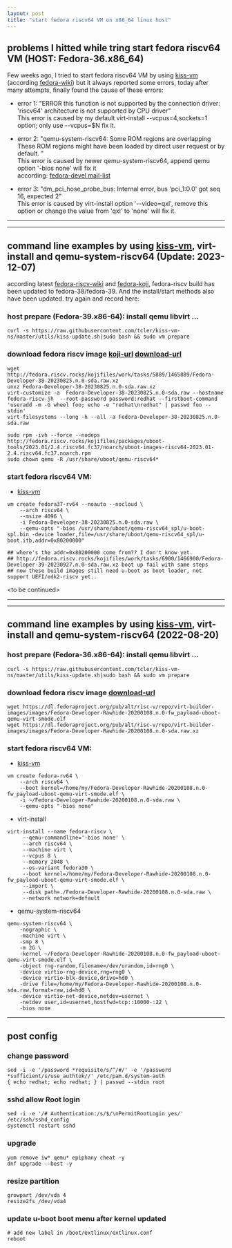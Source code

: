 ```yaml
---
layout: post
title: "start fedora riscv64 VM on x86_64 linux host"
---
```


## problems I hitted while tring start fedora riscv64 VM (HOST: Fedora-36.x86_64)
Few weeks ago, I tried to start fedora riscv64 VM by using [kiss-vm](https://github.com/tcler/kiss-vm-ns/kiss-vm) 
(according [fedora-wiki](https://fedoraproject.org/wiki/Architectures/RISC-V/Installing))
but it always reported some errors, today after many attempts, finally found the cause of these errors:

- error 1: "ERROR    this function is not supported by the connection driver: 'riscv64' architecture is not supported by CPU driver"  
This error is caused by my default virt-install --vcpus=4,sockets=1 option; only use --vcpus=$N fix it.

- error 2: "qemu-system-riscv64: Some ROM regions are overlapping These ROM regions might have been loaded by direct user request or by default. "  
This error is caused by newer qemu-system-riscv64, append qemu option '-bios none' will fix it  
according: [fedora-devel mail-list](https://www.spinics.net/lists/fedora-devel/msg289693.html)

- error 3: "dm_pci_hose_probe_bus: Internal error, bus 'pci_1:0.0' got seq 16, expected 2"  
This error is caused by virt-install option '--video=qxl', remove this option or change the value from 'qxl' to 'none' will fix it.

---
---
## command line examples by using [kiss-vm](https://github.com/tcler/kiss-vm-ns/kiss-vm), virt-install and qemu-system-riscv64 (Update: 2023-12-07)
according latest [fedora-riscv-wiki](https://fedoraproject.org/wiki/Architectures/RISC-V/Installing) and [fedora-koji](http://fedora.riscv.rocks/koji/tasks?state=closed&view=flat&method=createAppliance&order=-id), fedora-riscv build has been updated to fedora-38/fedora-39. And the install/start methods also have been updated. try again and record here:

### host prepare (Fedora-39.x86-64): install qemu libvirt ...
```
curl -s https://raw.githubusercontent.com/tcler/kiss-vm-ns/master/utils/kiss-update.sh|sudo bash && sudo vm prepare
```

### download fedora riscv image [koji-url](http://fedora.riscv.rocks/koji/tasks?state=closed&view=flat&method=createAppliance&order=-id) [download-url](https://dl.fedoraproject.org/pub/alt/risc-v/repo/virt-builder-images/images/)
```
wget http://fedora.riscv.rocks/kojifiles/work/tasks/5889/1465889/Fedora-Developer-38-20230825.n.0-sda.raw.xz
unxz Fedora-Developer-38-20230825.n.0-sda.raw.xz
virt-customize -a  Fedora-Developer-38-20230825.n.0-sda.raw --hostname fedora-riscv-jh  --root-password password:redhat --firstboot-command 'useradd -m -G wheel foo; echo -e "redhat\nredhat" | passwd foo --stdin'
virt-filesystems --long -h --all -a Fedora-Developer-38-20230825.n.0-sda.raw

sudo rpm -ivh --force --nodeps http://fedora.riscv.rocks/kojifiles/packages/uboot-tools/2023.01/2.4.riscv64.fc37/noarch/uboot-images-riscv64-2023.01-2.4.riscv64.fc37.noarch.rpm
sudo chown qemu -R /usr/share/uboot/qemu-riscv64*
```

### start fedora riscv64 VM:
- [kiss-vm](https://github.com/tcler/kiss-vm-ns/blob/master/kiss-vm)
```
vm create fedora37-rv64 --noauto --nocloud \
    --arch riscv64 \
    --msize 4096 \
    -i Fedora-Developer-38-20230825.n.0-sda.raw \
    --qemu-opts "-bios /usr/share/uboot/qemu-riscv64_spl/u-boot-spl.bin -device loader,file=/usr/share/uboot/qemu-riscv64_spl/u-boot.itb,addr=0x80200000"

## where's the addr=0x80200000 come from?? I don't know yet.
## http://fedora.riscv.rocks/kojifiles/work/tasks/6900/1466900/Fedora-Developer-39-20230927.n.0-sda.raw.xz boot up fail with same steps
## now these build images still need u-boot as boot loader, not support UEFI/edk2-riscv yet..
```

\<to be continued\>

---
---
## command line examples by using [kiss-vm](https://github.com/tcler/kiss-vm-ns/kiss-vm), virt-install and qemu-system-riscv64 (2022-08-20)

### host prepare (Fedora-36.x86-64): install qemu libvirt ...
```
curl -s https://raw.githubusercontent.com/tcler/kiss-vm-ns/master/utils/kiss-update.sh|sudo bash && sudo vm prepare
```

### download fedora riscv image [download-url](https://dl.fedoraproject.org/pub/alt/risc-v/repo/virt-builder-images/images/)
```
wget https://dl.fedoraproject.org/pub/alt/risc-v/repo/virt-builder-images/images/Fedora-Developer-Rawhide-20200108.n.0-fw_payload-uboot-qemu-virt-smode.elf
wget https://dl.fedoraproject.org/pub/alt/risc-v/repo/virt-builder-images/images/Fedora-Developer-Rawhide-20200108.n.0-sda.raw.xz
```

### start fedora riscv64 VM:
- [kiss-vm](https://github.com/tcler/kiss-vm-ns/blob/master/kiss-vm)
```
vm create fedora-rv64 \
    --arch riscv64 \
    --boot kernel=/home/my/Fedora-Developer-Rawhide-20200108.n.0-fw_payload-uboot-qemu-virt-smode.elf \
    -i ~/Fedora-Developer-Rawhide-20200108.n.0-sda.raw \
    --qemu-opts "-bios none"
```
  
- virt-install
```
virt-install --name fedora-riscv \
     --qemu-commandline='-bios none' \
     --arch riscv64 \
     --machine virt \
     --vcpus 8 \
     --memory 2048 \
     --os-variant fedora30 \
     --boot kernel=/home/my/Fedora-Developer-Rawhide-20200108.n.0-fw_payload-uboot-qemu-virt-smode.elf \
     --import \
     --disk path=./Fedora-Developer-Rawhide-20200108.n.0-sda.raw \
     --network network=default
```
  
  
- qemu-system-riscv64
```
qemu-system-riscv64 \
    -nographic \
    -machine virt \
    -smp 8 \
    -m 2G \
    -kernel ~/Fedora-Developer-Rawhide-20200108.n.0-fw_payload-uboot-qemu-virt-smode.elf \
    -object rng-random,filename=/dev/urandom,id=rng0 \
    -device virtio-rng-device,rng=rng0 \
    -device virtio-blk-device,drive=hd0 \
    -drive file=/home/my/Fedora-Developer-Rawhide-20200108.n.0-sda.raw,format=raw,id=hd0 \
    -device virtio-net-device,netdev=usernet \
    -netdev user,id=usernet,hostfwd=tcp::10000-:22 \
    -bios none
```


---
## post config

### change password
```
sed -i -e '/password *requisite/s/^/#/' -e '/password *sufficient/s/use_authtok//' /etc/pam.d/system-auth
{ echo redhat; echo redhat; } | passwd --stdin root
```

### sshd allow Root login
```
sed -i -e '/# Authentication:/s/$/\nPermitRootLogin yes/' /etc/ssh/sshd_config
systemctl restart sshd
```

### upgrade
```
yum remove iw* qemu* epiphany cheat -y
dnf upgrade --best -y
```

### resize partition
```
growpart /dev/vda 4
resize2fs /dev/vda4
```

### update u-boot boot menu after kernel updated
```
# add new label in /boot/extlinux/extlinux.conf
reboot
```

